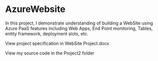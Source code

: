 # AzureWebsite
In this project, I demonstrate understanding of building a WebSite using Azure PaaS features including Web Apps, End Point monitoring, Tables, entity framework, deployment slots, etc.

View project specification in WebSite Project.docx

View my source code in the Project2 folder
